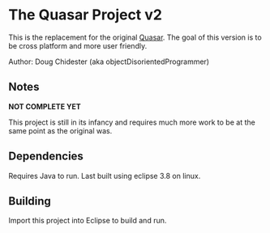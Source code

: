 # The Quasar Project v2
This is the replacement for the original [Quasar](https://github.com/objectDisorientedProgrammer/Quasar). The goal of this version is to be cross platform and more user friendly.

Author: Doug Chidester (aka objectDisorientedProgrammer)

## Notes
**NOT COMPLETE YET**

This project is still in its infancy and requires much more work to be at the same point as the original was.

## Dependencies
Requires Java to run.
Last built using eclipse 3.8 on linux.

## Building
Import this project into Eclipse to build and run.
